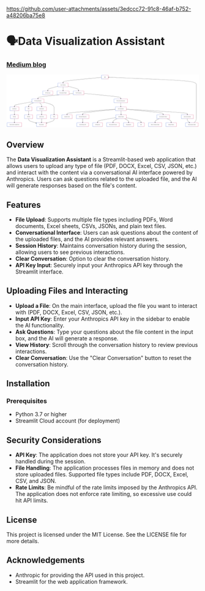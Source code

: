 https://github.com/user-attachments/assets/3edccc72-91c8-46af-b752-a48206ba75e8

# 🗣️Data Visualization Assistant

### [Medium blog](https://medium.com/@sudarshanasrao/introducing-the-file-conversational-assistant-revolutionizing-document-interaction-with-ai-bf878e5c9ed5)

![image](Flowchart.png)

## Overview
The **Data Visualization Assistant** is a Streamlit-based web application that allows users to upload any type of file (PDF, DOCX, Excel, CSV, JSON, etc.) and interact with the content via a conversational AI interface powered by Anthropics. Users can ask questions related to the uploaded file, and the AI will generate responses based on the file's content.

## Features
- **File Upload**: Supports multiple file types including PDFs, Word documents, Excel sheets, CSVs, JSONs, and plain text files.
- **Conversational Interface**: Users can ask questions about the content of the uploaded files, and the AI provides relevant answers.
- **Session History**: Maintains conversation history during the session, allowing users to see previous interactions.
- **Clear Conversation**: Option to clear the conversation history.
- **API Key Input**: Securely input your Anthropics API key through the Streamlit interface.

## Uploading Files and Interacting
- **Upload a File**: On the main interface, upload the file you want to interact with (PDF, DOCX, Excel, CSV, JSON, etc.).
- **Input API Key**: Enter your Anthropics API key in the sidebar to enable the AI functionality.
- **Ask Questions**: Type your questions about the file content in the input box, and the AI will generate a response.
- **View History**: Scroll through the conversation history to review previous interactions.
- **Clear Conversation**: Use the "Clear Conversation" button to reset the conversation history.

## Installation

### Prerequisites
- Python 3.7 or higher
- Streamlit Cloud account (for deployment)

## Security Considerations
- **API Key**: The application does not store your API key. It's securely handled during the session.
- **File Handling**: The application processes files in memory and does not store uploaded files. Supported file types include PDF, DOCX, Excel, CSV, and JSON.
- **Rate Limits**: Be mindful of the rate limits imposed by the Anthropics API. The application does not enforce rate limiting, so excessive use could hit API limits.

## License
This project is licensed under the MIT License. See the LICENSE file for more details.

## Acknowledgements
- Anthropic for providing the API used in this project.
- Streamlit for the web application framework.
